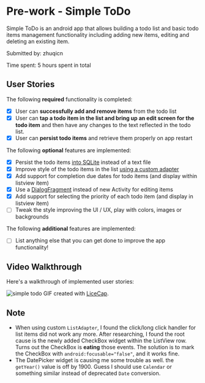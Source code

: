 # Pre-work - Simple ToDo

Simple ToDo is an android app that allows building a todo list and basic todo items management functionality including adding new items, editing and deleting an existing item.

Submitted by: zhuqicn

Time spent: 5 hours spent in total

## User Stories

The following **required** functionality is completed:

* [x] User can **successfully add and remove items** from the todo list
* [x] User can **tap a todo item in the list and bring up an edit screen for the todo item** and then have any changes to the text reflected in the todo list.
* [x] User can **persist todo items** and retrieve them properly on app restart

The following **optional** features are implemented:

* [x] Persist the todo items [into SQLite](http://guides.codepath.com/android/Persisting-Data-to-the-Device#sqlite) instead of a text file
* [x] Improve style of the todo items in the list [using a custom adapter](http://guides.codepath.com/android/Using-an-ArrayAdapter-with-ListView)
* [x] Add support for completion due dates for todo items (and display within listview item)
* [x] Use a [DialogFragment](http://guides.codepath.com/android/Using-DialogFragment) instead of new Activity for editing items
* [x] Add support for selecting the priority of each todo item (and display in listview item)
* [ ] Tweak the style improving the UI / UX, play with colors, images or backgrounds

The following **additional** features are implemented:

* [ ] List anything else that you can get done to improve the app functionality!

## Video Walkthrough 

Here's a walkthrough of implemented user stories:

![simple todo](https://cloud.githubusercontent.com/assets/6313395/12062050/d0eb1e18-af49-11e5-8bf6-5601722c54ad.gif)
GIF created with [LiceCap](http://www.cockos.com/licecap/).

## Note
* When using custom `ListAdapter`, I found the click/long click handler for list items did not work any more. After researching, I found the root cause is the newly added CheckBox widget within the ListView row. Turns out the CheckBox is **eating** those events. The solution is to mark the CheckBox with `android:focusable="false"`, and it works fine.
* The DatePicker widget is causing me some trouble as well. the `getYear()` value is off by 1900. Guess I should use `Calendar` or something similar instead of deprecated `Date` conversion.
